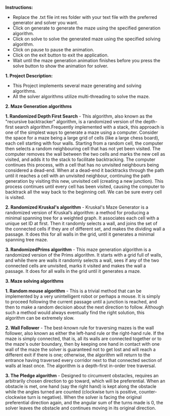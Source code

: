 **Instructions:**
- Replace the .txt file int res folder with your text file with the preferred generator and solver you want.
- Click on generate to generate the maze using the specified generation algorithm.
- Click on solve to solve the generated maze using the specified solving algorithm.
- Click on pause to pause the animation.
- Click on the exit button to exit the application.
- Wait until the maze generation animation finishes before you press the solve button to show the animation for solver.
 
**1. Project Description:**
   - This Project implements several maze generating and solving algorithms.
   - All the solver algorithms utilize multi-threading to solve the maze.

**2. Maze Generation algorithms**

   **1. Randomized Depth First Search**
      - This algorithm, also known as the "recursive backtracker" algorithm, is a randomized version of the depth-first search algorithm.Frequently
        implemented with a stack, this approach is one of the simplest ways to generate a maze using a computer. Consider the space for a maze 
        being a large grid of cells (like a large chess board), each cell starting with four walls. Starting from a random cell, the computer then
        selects a random neighbouring cell that has not yet been visited. The computer removes the wall between the two cells and marks the new 
        cell as visited, and adds it to the stack to facilitate backtracking. The computer continues this process, with a cell that has no
        unvisited neighbours being considered a dead-end. When at a dead-end it backtracks through the path until it reaches a cell with an
        unvisited neighbour, continuing the path generation by visiting this new, unvisited cell (creating a new junction). This process continues
        until every cell has been visited, causing the computer to backtrack all the way back to the beginning cell. We can be sure every cell is
        visited.

   **2. Randomized Kruskal's algorithm**
       - Kruskal's Maze Generator is a randomized version of Kruskal’s algorithm: a method for producing a minimal spanning tree for a weighted 
         graph. It associates each cell with a unique set ID at first. Then it randomly selects a wall, and joins the set of the connected cells if 
         they are of different set, and makes the dividing wall a passage. It does this for all walls in the grid, until it generates a minimal 
         spanning tree maze.

   **3. RandomizedPrims algorithm**
       - This maze generation algorithm is a randomized version of the Prims algorithm. It starts with a grid full of walls, and while there are 
         walls it randomly selects a wall, sees if any of the two connected cells are unvisited, marks it visited and makes the wall a passage. It 
         does for all walls in the grid until it generates a maze.

**3. Maze solving algorithms**
   
   **1. Random mouse algorithm**
      - This is a trivial method that can be implemented by a very unintelligent robot or perhaps a mouse. It is simply to proceed following the 
        current passage until a junction is reached, and then to make a random decision about the next direction to follow. Although such a method
        would always eventually find the right solution, this algorithm can be extremely slow.

   **2. Wall Follower**
      - The best-known rule for traversing mazes is the wall follower, also known as either the left-hand rule or the right-hand rule. If the maze 
        is simply connected, that is, all its walls are connected together or to the maze's outer boundary, then by keeping one hand in contact 
        with one wall of the maze the solver is guaranteed not to get lost and will reach a different exit if there is one; otherwise, the 
        algorithm will return to the entrance having traversed every corridor next to that connected section of walls at least once. The algorithm 
        is a depth-first in-order tree traversal.
        
   **3. The Pledge algorithm**
      - Designed to circumvent obstacles, requires an arbitrarily chosen direction to go toward, which will be preferential. When an obstacle is 
        met, one hand (say the right hand) is kept along the obstacle while the angles turned are counted (clockwise turn is positive, 
        counter-clockwise turn is negative). When the solver is facing the original preferential direction again, and the angular sum of the turns
        made is 0, the solver leaves the obstacle and continues moving in its original direction.


